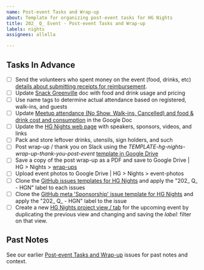 ```yaml
---
name: Post-event Tasks and Wrap-up
about: Template for organizing post-event tasks for HG Nights
title: 202_ Q_ Event - Post-event Tasks and Wrap-up
labels: nights
assignees: allella

---
```


## Tasks In Advance
- [ ] Send the volunteers who spent money on the event (food, drinks, etc) [details about submitting receipts for reimbursement](https://docs.google.com/document/d/1jS8TCLWN6fVc_KkYRvl1PLkSfW33CMOH1HBrN-JMyfo/edit?tab=t.0).
- [ ] Update [Snack Greenville](https://docs.google.com/document/d/1ZBEl61eH4kB6NVHqjrlEgnYyRrfONAyJoQXFcH5muaQ/edit) doc with food and drink usage and pricing
- [ ] Use name tags to determine actual attendance based on registered, walk-ins, and guests
- [ ] Update [Meetup attendance (No Show, Walk-ins, Cancelled) and food & drink cost and consumption](https://docs.google.com/spreadsheets/d/1ddyknPjweYzK-vJ2YWujshVpZGJWo9UVzfldlg8usmc/edit?gid=0#gid=0) in the Google Doc
- [ ] Update the [HG Nights web page](https://hackgreenville.com/hg-nights) with speakers, sponsors, videos, and links
- [ ] Pack and store leftover drinks, utensils, sign holders, and such 
- [ ] Post wrap-up / thank you on Slack using the _TEMPLATE-hg-nights-wrap-up-thank-you-post-event_ [template in Google Drive](https://drive.google.com/drive/folders/17wq1n9VCUMTiyZSKHL61mW6Xte5DKWjb)
- [ ] Save a copy of the post wrap-up as a PDF and save to Google Drive | HG > Nights > [wrap-ups](https://drive.google.com/drive/folders/1nFBfvn5haEoQE6aCX1XUkheSFmRBXiQw?usp=drive_link)
- [ ] Upload event photos to Google Drive | HG > Nights > event-photos
- [ ] Clone the [GitHub issues templates for HG Nights](https://github.com/hackgvl/nights/issues/new/choose)  and apply the "202_ Q_ - HGN" label to each issues
- [ ] Clone the [GitHub meta 'Sponsorship' issue template for HG Nights](https://github.com/hackgvl/meta/issues/new/choose) and apply the "202_ Q_ - HGN" label to the issue
- [ ] Create a new [HG Nights project view / tab](https://github.com/orgs/hackgvl/projects/6/) for the upcoming event by duplicating the previous view and changing and saving the _label:_ filter on that view. 

## Past Notes
See our earlier [Post-event Tasks and Wrap-up](https://github.com/hackgvl/nights/issues?q=wrap-up+in%3Atitle+is%3Aissue) issues for past notes and context.
